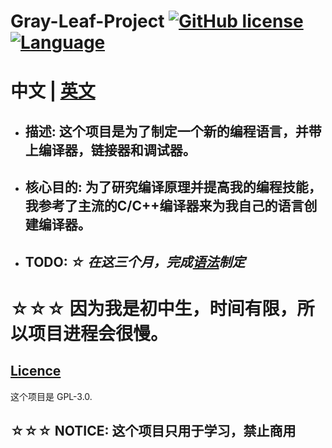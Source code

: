 ﻿# **Gray-Leaf-Project** [![GitHub license](https://img.shields.io/badge/license-GPLv3.0-blue.svg)](/LICENSE) [![Language](https://img.shields.io/badge/language-C++-green.svg)](https://isocpp.org/)

# 中文 | [英文](/README.md)

* ## __描述__: 这个项目是为了制定一个新的编程语言，并带上编译器，链接器和调试器。
* ## __核心目的__: 为了研究编译原理并提高我的编程技能，我参考了主流的C/C++编译器来为我自己的语言创建编译器。
* ## __TODO__: *☆ 在这三个月，完成[语法](/Grammar/first.md)制定*

# **☆☆☆ 因为我是初中生，时间有限，所以项目进程会很慢。**

## [Licence](/LICENSE)
这个项目是 GPL-3.0.
## ☆☆☆ NOTICE: 这个项目只用于学习，禁止商用